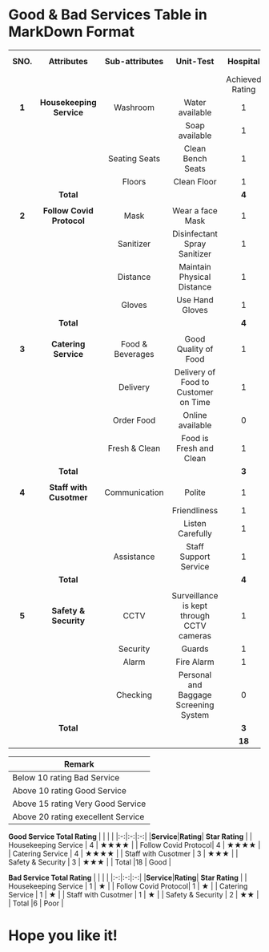 
# Good & Bad Services Table in MarkDown Format

| | | | | | | | |
|:-:|:-:|:-:|:-:|:-:|:-:|:-:|:-:|
|**SNO.**|**Attributes**|**Sub-attributes**|**Unit-Test**|**Hospital**| |**Indian Railways**| |
| | | | |Achieved Rating|Max. Rating|Achieved Rating|Max. Rating|
|**1**|**Housekeeping Service**|Washroom|Water available|1|1|1|1|
| | | |Soap available|1|1|0|1|
| | |Seating Seats|Clean Bench Seats|1|1|0|1|
| | |Floors|Clean Floor|1|1|0|1|
| |**Total**| | |**4**|**4**|**1**|**4**|
| | | | | | | | |
|**2**|**Follow Covid Protocol**|Mask|Wear a face Mask|1|1|1|1|
| | |Sanitizer|Disinfectant Spray Sanitizer|1|1|0|1|
| | |Distance|Maintain Physical Distance|1|1|0|1|
| | |Gloves|Use Hand Gloves|1|1|0|1|
| |**Total**| | |**4**|**4**|**1**|**4**|
| | | | | | | | |
|**3**|**Catering Service**|Food & Beverages|Good Quality of Food|1|1|0|1|
| | |Delivery|Delivery of Food to Customer on Time|1|1|0|1|
| | |Order Food|Online available|0|1|1|1|
| | |Fresh & Clean|Food is Fresh and Clean|1|1|0|1|
| |**Total**| | |**3**|**4**|**1**|**4**|
| | | | | | | | |
|**4**|**Staff with Cusotmer**|Communication |Polite|1|1|0|1|
| | ||Friendliness|1|1|0|1|
| | ||Listen Carefully|1 |1 |0 |1 |
| | |Assistance|Staff Support Service|1|1|1|1|
| |**Total**| | |**4**|**4**|**1**|**4**|
| | | | | | | | |
|**5**|**Safety & Security**|CCTV|Surveillance is kept through CCTV cameras|1|1|1|1|
| | |Security|Guards|1|1|0|1|
| | |Alarm|Fire Alarm|1|1|0|1|
| | |Checking |Personal and Baggage Screening System|0|1|1|1|
| |**Total**| | |**3**|**4**|**2**|**4**|
| | | | |**18**|**20**|**6**|**20**|

|Remark                            |
|----------------------------------|
|Below 10 rating Bad Service       |
|Above 10 rating Good Service      |
|Above 15 rating Very Good Service |
|Above 20 rating execellent Service|

**Good Service Total Rating**
| | | | 
|:-:|:-:|:-:|
|**Service**|**Rating**| **Star Rating** |
| Housekeeping Service | 4 | ★★★★ |
| Follow Covid Protocol| 4 | ★★★★ |
| Catering Service     | 4 | ★★★★ |
| Staff with Cusotmer  | 3 | ★★★ |
| Safety & Security    | 3 | ★★★ |
| Total                |18 | Good | 

**Bad Service Total Rating**
| | | | 
|:-:|:-:|:-:|
|**Service**|**Rating**| **Star Rating** |
| Housekeeping Service | 1 | ★ |
| Follow Covid Protocol| 1 | ★ |
| Catering Service     | 1 | ★ |
| Staff with Cusotmer  | 1 | ★ |
| Safety & Security    | 2 | ★★ |
| Total                |6  | Poor |






# Hope you like it!





